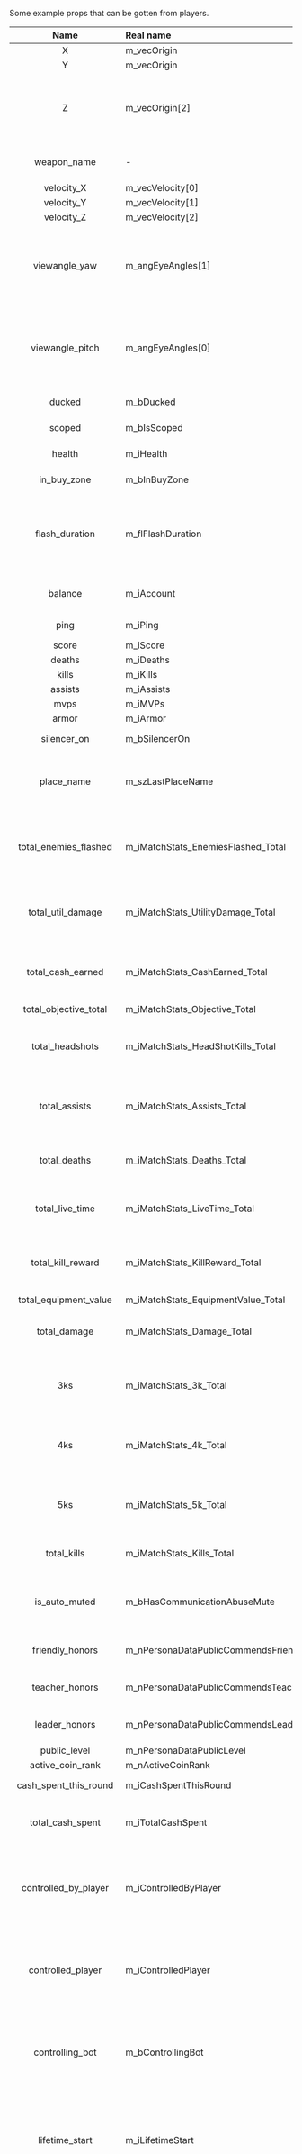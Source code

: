 Some example props that can be gotten from players.

|         Name          | Real name                            | Desc                                                                                                           |
| :-------------------: | :----------------------------------- | :------------------------------------------------------------------------------------------------------------- |
|           X           | m_vecOrigin                          | X coordinate                                                                                                   |
|           Y           | m_vecOrigin                          | Y coordinate                                                                                                   |
|           Z           | m_vecOrigin[2]                       | Z coordinate  (WARNING is the position of players feet? not head height)                                       |
|      weapon_name      | -                                    | Name of active weapon                                                                                          |
|      velocity_X       | m_vecVelocity[0]                     | X Velocity                                                                                                     |
|      velocity_Y       | m_vecVelocity[1]                     | Y Velocity                                                                                                     |
|      velocity_Z       | m_vecVelocity[2]                     | Z Velocity                                                                                                     |
|     viewangle_yaw     | m_angEyeAngles[1]                    | Yaw or "how many degrees the player is looking in the right-left direction"                                    |
|    viewangle_pitch    | m_angEyeAngles[0]                    | Pitch or "how many degrees the player is looking in the up-down direction"                                     |
|        ducked         | m_bDucked                            | Is player ducked                                                                                               |
|        scoped         | m_bIsScoped                          | Is player scoped                                                                                               |  |
|        health         | m_iHealth                            | Players health                                                                                                 |
|      in_buy_zone      | m_bInBuyZone                         | Is player in buy zone                                                                                          |
|    flash_duration     | m_flFlashDuration                    | How many seconds the player is blind for. Big value = very blind :D. 0 = not blind                             |
|        balance        | m_iAccount                           | Players current balance                                                                                        |
|         ping          | m_iPing                              | Players ping or "latency"                                                                                      |
|         score         | m_iScore                             | Score                                                                                                          |
|        deaths         | m_iDeaths                            | Deaths                                                                                                         |
|         kills         | m_iKills                             | Kills                                                                                                          |
|        assists        | m_iAssists                           | Assists                                                                                                        |
|         mvps          | m_iMVPs                              | MVPs                                                                                                           |
|         armor         | m_iArmor                             | Armor value                                                                                                    |
|      silencer_on      | m_bSilencerOn                        | Player has silencer on                                                                                         |
|      place_name       | m_szLastPlaceName                    | Human reader place name like "ramp" or "palace"                                                                |
| total_enemies_flashed | m_iMatchStats_EnemiesFlashed_Total   | Total number of enemies flashed during the entire game so far                                                  |
|   total_util_damage   | m_iMatchStats_UtilityDamage_Total    | Total number of utiliy during the entire game so far                                                           |
|   total_cash_earned   | m_iMatchStats_CashEarned_Total       | Total cash earned curing the entire game so far                                                                |
| total_objective_total | m_iMatchStats_Objective_Total        | ?                                                                                                              |
|    total_headshots    | m_iMatchStats_HeadShotKills_Total    | Total number of headshot kills during the entire game    so far                                                |
|     total_assists     | m_iMatchStats_Assists_Total          | Total number of assists duiring the entire game so far                                                         |
|     total_deaths      | m_iMatchStats_Deaths_Total           | Total number of deaths during the game so far                                                                  |
|    total_live_time    | m_iMatchStats_LiveTime_Total         | Total time alive during the demo so far                                                                        |
|   total_kill_reward   | m_iMatchStats_KillReward_Total       | Total money got as kill-reward during the demo so far                                                          |
| total_equipment_value | m_iMatchStats_EquipmentValue_Total   | Total                                                                                                          |
|     total_damage      | m_iMatchStats_Damage_Total           | Total damage during entire game so far                                                                         |
|          3ks          | m_iMatchStats_3k_Total               | Total number of rounds with 3 kills during the game so far                                                     |
|          4ks          | m_iMatchStats_4k_Total               | Total number of rounds with 4 kills during the game so far                                                     |
|          5ks          | m_iMatchStats_5k_Total               | Total number of rounds with 5 kills during the game so far                                                     |
|      total_kills      | m_iMatchStats_Kills_Total            | Total kills during entire game so far                                                                          |
|     is_auto_muted     | m_bHasCommunicationAbuseMute         | Is player reported enough to be automatically muted                                                            |
|    friendly_honors    | m_nPersonaDataPublicCommendsFriendly | number of "friendly" honors                                                                                    |
|    teacher_honors     | m_nPersonaDataPublicCommendsTeacher  | number of "teacher" honors                                                                                     |
|     leader_honors     | m_nPersonaDataPublicCommendsLeader   | number of "leader" honors                                                                                      |
|     public_level      | m_nPersonaDataPublicLevel            | ?                                                                                                              |
|   active_coin_rank    | m_nActiveCoinRank                    | ?                                                                                                              |
| cash_spent_this_round | m_iCashSpentThisRound                | Cash spent this round                                                                                          |
|   total_cash_spent    | m_iTotalCashSpent                    | total cash spent during entire game? (not so far)                                                              |
| controlled_by_player  | m_iControlledByPlayer                | Something related to bot controlling? I guess not used normally anymore                                        |
|   controlled_player   | m_iControlledPlayer                  | Something related to bot controlling? I guess not used normally anymore                                        |
|    controlling_bot    | m_bControllingBot                    | Something related to bot controlling? I guess not used normally anymore                                        |
|    lifetime_start     | m_iLifetimeStart                     | When did the player spawn last time (measured as seconds since demo started)                                   |
|     lifetime_end      | m_iLifetimeEnd                       | When did the player die last time (measured as seconds since demo started) -1 if the player is currently alive |  |
|       connected       | m_bConnected                         | Is the player currently connected                                                                              |
|  holding_look_weapon  | m_bIsHoldingLookAtWeapon             | player is holding the key that starts animation for looking at weapon                                          |
|   looking_at_weapon   | m_bIsLookingAtWeapon                 | Player is currently looking at his weapon                                                                      |
| headshots_this_round  | m_iNumRoundKillsHeadshots            | Number of headshots this round                                                                                 |
|   concurrent_killed   | m_nLastConcurrentKilled              | ?                                                                                                              |
|   freeze_end_eq_val   | m_unFreezetimeEndEquipmentValue      | Equipment value at end of freeze time                                                                          |
|  round_start_eq_val   | m_unRoundStartEquipmentValue         | Equipment value at start of round                                                                              |
|    equipment_value    | m_unCurrentEquipmentValue            | ?                                                                                                              |
|      flash_alpha      | m_flFlashMaxAlpha                    | max aplha value of flash                                                                                       |
|      has_helmet       | m_bHasHelmet                         | Player has helmet                                                                                              |
|    has_heavy_armor    | m_bHasHeavyArmor                     | Player has heavy armor                                                                                         |
| detected_enemy_sensor | m_flDetectedByEnemySensorTime        | ?                                                                                                              |
|      is_rescuing      | m_bIsRescuing                        | Is currently rescuing hostage                                                                                  |
|   molotov_dmg_time    | m_fMolotovDamageTime                 | ?                                                                                                              |
|   molotov_use_time    | m_fMolotovUseTime                    | ?                                                                                                              |
|   moved_since_spawn   | m_bHasMovedSinceSpawn                | Has the player moved since spawn                                                                               |
|      resume_zoom      | m_bResumeZoom                        | ?                                                                                                              |
|      is_walking       | m_bIsWalking                         | Is the player currently walking                                                                                |
|      is_defusing      | m_bIsDefusing                        | Is the player currently defusing                                                                               |
|      has_defuser      | m_bHasDefuser                        | Does the player currently have a defuse kit                                                                    |
|      in_buy_zone      | m_bInBuyZone                         | Is the player in a buy zone                                                                                    |
|     in_bomb_zone      | m_bInBombZone                        | Is the player currently in a bomb zone                                                                         |
|    granade_counter    | m_iThrowGrenadeCounter               | ? maybe number of grandes thrown this round?                                                                   |
| last_made_noise_time  | m_flLastMadeNoiseTime                | Seconds since start of demo when the player made his last noise                                                |
|        spotted        | m_bSpotted                           | comming soon                                                                                                   |
|       move_type       | movetype                             | ?                                                                                                              |
|     move_collide      | movecollide                          | ?                                                                                                              |
|      elasticity       | m_flElasticity                       | ?                                                                                                              |
|       team_num        | m_iTeamNum                           | Team number                                                                                                    |
|   velocity_modifier   | m_flVelocityModifier                 | ?                                                                                                              |
|    next_think_tick    | m_nNextThinkTick                     | I think this is what tick the client thinks the server is at                                                   |
|       friction        | m_flFriction                         | ?                                                                                                              |
|       on_target       | m_fOnTarget                          | ?                                                                                                              |
|   vec_view_offset0    | m_vecViewOffset[0]                   | ?                                                                                                              |
|   vec_view_offset1    | m_vecViewOffset[1]                   | ?                                                                                                              |
|    is_wearing_suit    | m_bWearingSuit                       | ?                                                                                                              |
|    jump_time_msecs    | m_nJumpTimeMsecs                     | ?                                                                                                              |
|    duck_time_msecs    | m_nDuckJumpTimeMsecs                 | ?                                                                                                              |
|     in_duck_jump      | m_bInDuckJump                        | ?                                                                                                              |
|    last_duck_time     | m_flLastDuckTime                     | Seconds since demo started when the player last ducked                                                         |
|      is_ducking       | m_bDucking                           | is between not ducked and ducked?                                                                              |


Parser also allows you to use the "real names". Just make sure you add _X _Y and potentially _Z to the vector prop names. Like so:
m_vecOrigin -> m_vecOrigin_X for x coordinate.